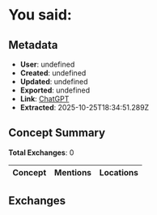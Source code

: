# **You said:**

## Metadata

- **User**: undefined
- **Created**: undefined
- **Updated**: undefined
- **Exported**: undefined
- **Link**: [ChatGPT](undefined)
- **Extracted**: 2025-10-25T18:34:51.289Z

## Concept Summary

**Total Exchanges**: 0

| Concept | Mentions | Locations |
|---------|----------|----------|

## Exchanges

